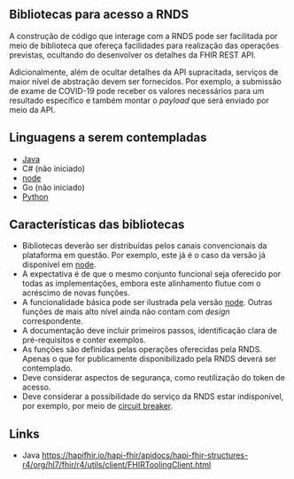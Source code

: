 ## Bibliotecas para acesso a RNDS

A construção de código que interage com a RNDS pode ser facilitada por meio de biblioteca que ofereça 
facilidades para realização das operações previstas, ocultando do desenvolver os detalhes da FHIR REST API. 

Adicionalmente, além de ocultar detalhes da API supracitada, serviços de maior nível de abstração devem ser fornecidos.
Por exemplo, a submissão de exame de COVID-19 pode receber os valores necessários para um resultado específico e
também montar o _payload_ que será enviado por meio da API. 

## Linguagens a serem contempladas

- [Java](rnds-java)
- C# (não iniciado)
- [node](rnds-js)
- Go (não iniciado)
- [Python](rnds-py)

## Características das bibliotecas

- Bibliotecas deverão ser distribuídas pelos canais convencionais da plataforma em questão. Por exemplo, este já é o caso da versão já disponível em [node](https://www.npmjs.com/package/rnds).
- A expectativa é de que o mesmo conjunto funcional seja oferecido por todas as implementações, embora este alinhamento flutue com o acréscimo de novas funções.
- A funcionalidade básica pode ser ilustrada pela versão [node](https://github.com/kyriosdata/rnds/tree/master/libs/rnds-js). Outras funções de mais alto nível ainda não contam com _design_ correspondente. 
- A documentação deve incluir primeiros passos, identificação clara de pré-requisitos e conter exemplos. 
- As funções são definidas pelas operações oferecidas pela RNDS. Apenas o que for publicamente disponibilizado pela RNDS deverá ser contemplado.
- Deve considerar aspectos de segurança, como reutilização do token de acesso.
- Deve considerar a possibilidade do serviço da RNDS estar indisponível, por exemplo, por meio de [circuit breaker](https://www.baeldung.com/spring-boot-resilience4j). 

## Links
- Java https://hapifhir.io/hapi-fhir/apidocs/hapi-fhir-structures-r4/org/hl7/fhir/r4/utils/client/FHIRToolingClient.html
